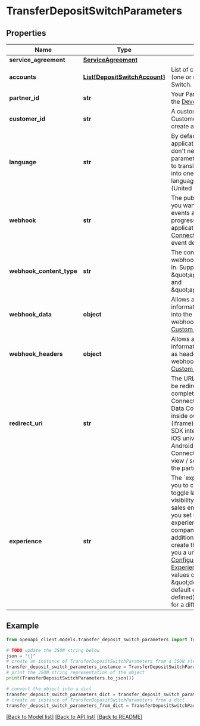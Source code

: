 # TransferDepositSwitchParameters


## Properties

Name | Type | Description | Notes
------------ | ------------- | ------------- | -------------
**service_agreement** | [**ServiceAgreement**](ServiceAgreement.md) |  | [optional] 
**accounts** | [**List[DepositSwitchAccount]**](DepositSwitchAccount.md) | List of customer accounts (one or more) for Deposit Switch. | 
**partner_id** | **str** | Your Partner ID displayed in the [Developer Dashboard](https://developer.mastercard.com/account/log-in) | 
**customer_id** | **str** | A customer ID. See Add Customer API for how to create a customer ID. | 
**language** | **str** | By default, the Data Connect application is in English. You don&#39;t need to pass this parameter unless you want to translate Data Connect into one of our supported languages.  * Spanish (United States): &#x60;es&#x60;  | [optional] 
**webhook** | **str** | The publicly available URL you want to be notified with events as the user progresses through the application. See [Data Connect Webhook Event](https://developer.mastercard.com/open-banking-us/documentation/webhooks/webhooks-connect/) for event details. | [optional] 
**webhook_content_type** | **str** | The content type the webhook events will be sent in. Supported types: \&quot;application/json\&quot; and \&quot;application/xml\&quot;. | [optional] [default to 'application/json']
**webhook_data** | **object** | Allows additional identifiable information to be inserted into the payload of connect webhook events. See: [Custom Webhooks](https://developer.mastercard.com/open-banking-us/documentation/webhooks/webhooks-custom/). | [optional] 
**webhook_headers** | **object** | Allows additional identifiable information to be included as headers of connect webhook event. See: [Custom Webhooks](https://developer.mastercard.com/open-banking-us/documentation/webhooks/webhooks-custom/). | [optional] 
**redirect_uri** | **str** | The URL that customers will be redirected to after completing Mastercard Data Connect.  Required unless Data Connect is embedded inside our application (iframe). Required for NON SDK integrations, should be iOS universal link OR Android app link when Data Connect is hosted in a web view / secure container of the partner mobile app. | [optional] 
**experience** | **str** | The &#x60;experience&#x60; field allows you to customize:    * To toggle landing screen visibility    Note: the Finicity sales engineers (SE) help you set up a default   experience for your company. For each additional experience you create   thereafter, they&#39;ll give you a unique ID. See [Configure the Data Connect   Experience](https://developer.mastercard.com/open-banking-us/documentation/connect/configure-connect-experience/).     Experience values options:    * \&quot;default\&quot;: your default experience (must be defined)   * GUID: the code for a different experience | [optional] 

## Example

```python
from openapi_client.models.transfer_deposit_switch_parameters import TransferDepositSwitchParameters

# TODO update the JSON string below
json = "{}"
# create an instance of TransferDepositSwitchParameters from a JSON string
transfer_deposit_switch_parameters_instance = TransferDepositSwitchParameters.from_json(json)
# print the JSON string representation of the object
print(TransferDepositSwitchParameters.to_json())

# convert the object into a dict
transfer_deposit_switch_parameters_dict = transfer_deposit_switch_parameters_instance.to_dict()
# create an instance of TransferDepositSwitchParameters from a dict
transfer_deposit_switch_parameters_from_dict = TransferDepositSwitchParameters.from_dict(transfer_deposit_switch_parameters_dict)
```
[[Back to Model list]](../README.md#documentation-for-models) [[Back to API list]](../README.md#documentation-for-api-endpoints) [[Back to README]](../README.md)


